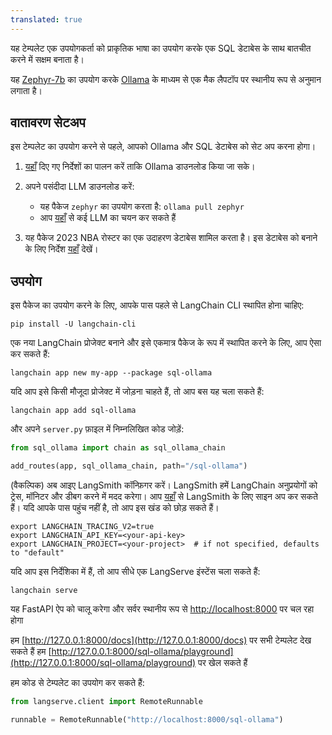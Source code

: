 ```yaml
---
translated: true
---
```


यह टेम्पलेट एक उपयोगकर्ता को प्राकृतिक भाषा का उपयोग करके एक SQL डेटाबेस के साथ बातचीत करने में सक्षम बनाता है।

यह [Zephyr-7b](https://huggingface.co/HuggingFaceH4/zephyr-7b-alpha) का उपयोग करके [Ollama](https://ollama.ai/library/zephyr) के माध्यम से एक मैक लैपटॉप पर स्थानीय रूप से अनुमान लगाता है।

## वातावरण सेटअप

इस टेम्पलेट का उपयोग करने से पहले, आपको Ollama और SQL डेटाबेस को सेट अप करना होगा।

1. [यहाँ](https://python.langchain.com/docs/integrations/chat/ollama) दिए गए निर्देशों का पालन करें ताकि Ollama डाउनलोड किया जा सके।

2. अपने पसंदीदा LLM डाउनलोड करें:

    * यह पैकेज `zephyr` का उपयोग करता है: `ollama pull zephyr`
    * आप [यहाँ](https://ollama.ai/library) से कई LLM का चयन कर सकते हैं

3. यह पैकेज 2023 NBA रोस्टर का एक उदाहरण डेटाबेस शामिल करता है। इस डेटाबेस को बनाने के लिए निर्देश [यहाँ](https://github.com/facebookresearch/llama-recipes/blob/main/demo_apps/StructuredLlama.ipynb) देखें।

## उपयोग

इस पैकेज का उपयोग करने के लिए, आपके पास पहले से LangChain CLI स्थापित होना चाहिए:

```shell
pip install -U langchain-cli
```

एक नया LangChain प्रोजेक्ट बनाने और इसे एकमात्र पैकेज के रूप में स्थापित करने के लिए, आप ऐसा कर सकते हैं:

```shell
langchain app new my-app --package sql-ollama
```

यदि आप इसे किसी मौजूदा प्रोजेक्ट में जोड़ना चाहते हैं, तो आप बस यह चला सकते हैं:

```shell
langchain app add sql-ollama
```

और अपने `server.py` फ़ाइल में निम्नलिखित कोड जोड़ें:

```python
from sql_ollama import chain as sql_ollama_chain

add_routes(app, sql_ollama_chain, path="/sql-ollama")
```

(वैकल्पिक) अब आइए LangSmith कॉन्फ़िगर करें।
LangSmith हमें LangChain अनुप्रयोगों को ट्रेस, मॉनिटर और डीबग करने में मदद करेगा।
आप [यहाँ](https://smith.langchain.com/) से LangSmith के लिए साइन अप कर सकते हैं।
यदि आपके पास पहुंच नहीं है, तो आप इस खंड को छोड़ सकते हैं।

```shell
export LANGCHAIN_TRACING_V2=true
export LANGCHAIN_API_KEY=<your-api-key>
export LANGCHAIN_PROJECT=<your-project>  # if not specified, defaults to "default"
```

यदि आप इस निर्देशिका में हैं, तो आप सीधे एक LangServe इंस्टेंस चला सकते हैं:

```shell
langchain serve
```

यह FastAPI ऐप को चालू करेगा और सर्वर स्थानीय रूप से [http://localhost:8000](http://localhost:8000) पर चल रहा होगा

हम [http://127.0.0.1:8000/docs](http://127.0.0.1:8000/docs) पर सभी टेम्पलेट देख सकते हैं
हम [http://127.0.0.1:8000/sql-ollama/playground](http://127.0.0.1:8000/sql-ollama/playground) पर खेल सकते हैं

हम कोड से टेम्पलेट का उपयोग कर सकते हैं:

```python
from langserve.client import RemoteRunnable

runnable = RemoteRunnable("http://localhost:8000/sql-ollama")
```
